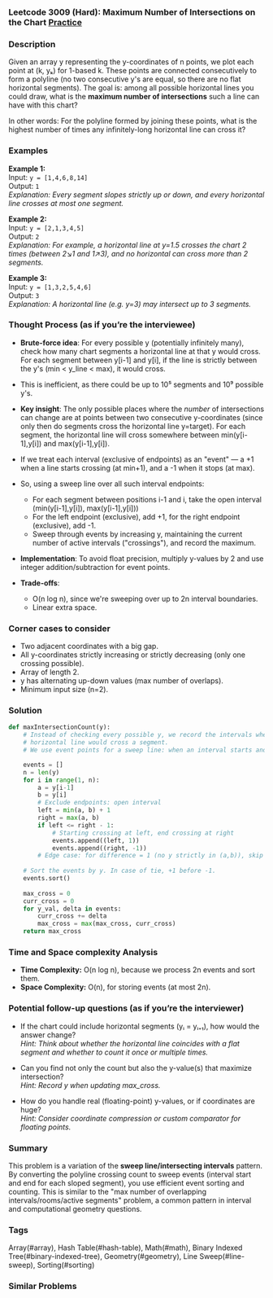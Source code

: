 ### Leetcode 3009 (Hard): Maximum Number of Intersections on the Chart [Practice](https://leetcode.com/problems/maximum-number-of-intersections-on-the-chart)

### Description  
Given an array y representing the y-coordinates of n points, we plot each point at (k, yₖ) for 1-based k. These points are connected consecutively to form a polyline (no two consecutive y's are equal, so there are no flat horizontal segments). The goal is: among all possible horizontal lines you could draw, what is the **maximum number of intersections** such a line can have with this chart?

In other words: For the polyline formed by joining these points, what is the highest number of times any infinitely-long horizontal line can cross it?

### Examples  

**Example 1:**  
Input: `y = [1,4,6,8,14]`  
Output: `1`  
*Explanation: Every segment slopes strictly up or down, and every horizontal line crosses at most one segment.*

**Example 2:**  
Input: `y = [2,1,3,4,5]`  
Output: `2`  
*Explanation: For example, a horizontal line at y=1.5 crosses the chart 2 times (between 2↘️1 and 1↗️3), and no horizontal can cross more than 2 segments.*

**Example 3:**  
Input: `y = [1,3,2,5,4,6]`  
Output: `3`  
*Explanation: A horizontal line (e.g. y=3) may intersect up to 3 segments.*

### Thought Process (as if you’re the interviewee)  
- **Brute-force idea**: For every possible y (potentially infinitely many), check how many chart segments a horizontal line at that y would cross. For each segment between y[i-1] and y[i], if the line is strictly between the y's (min < y_line < max), it would cross.  
- This is inefficient, as there could be up to 10⁵ segments and 10⁹ possible y's.

- **Key insight**: The only possible places where the *number* of intersections can change are at points between two consecutive y-coordinates (since only then do segments cross the horizontal line y=target). For each segment, the horizontal line will cross somewhere between min(y[i-1],y[i]) and max(y[i-1],y[i]).  
- If we treat each interval (exclusive of endpoints) as an "event" — a +1 when a line starts crossing (at min+1), and a -1 when it stops (at max).

- So, using a sweep line over all such interval endpoints:  
    - For each segment between positions i-1 and i, take the open interval (min(y[i-1],y[i]), max(y[i-1],y[i]))
    - For the left endpoint (exclusive), add +1, for the right endpoint (exclusive), add -1.
    - Sweep through events by increasing y, maintaining the current number of active intervals ("crossings"), and record the maximum.

- **Implementation**: To avoid float precision, multiply y-values by 2 and use integer addition/subtraction for event points.

- **Trade-offs**:  
    - O(n log n), since we're sweeping over up to 2n interval boundaries.
    - Linear extra space.

### Corner cases to consider  
- Two adjacent coordinates with a big gap.
- All y-coordinates strictly increasing or strictly decreasing (only one crossing possible).
- Array of length 2.
- y has alternating up-down values (max number of overlaps).
- Minimum input size (n=2).

### Solution

```python
def maxIntersectionCount(y):
    # Instead of checking every possible y, we record the intervals where a
    # horizontal line would cross a segment.
    # We use event points for a sweep line: when an interval starts and ends.

    events = []
    n = len(y)
    for i in range(1, n):
        a = y[i-1]
        b = y[i]
        # Exclude endpoints: open interval
        left = min(a, b) + 1
        right = max(a, b)
        if left <= right - 1:
            # Starting crossing at left, end crossing at right
            events.append((left, 1))
            events.append((right, -1))
        # Edge case: for difference = 1 (no y strictly in (a,b)), skip
        
    # Sort the events by y. In case of tie, +1 before -1.
    events.sort()
    
    max_cross = 0
    curr_cross = 0
    for y_val, delta in events:
        curr_cross += delta
        max_cross = max(max_cross, curr_cross)
    return max_cross
```

### Time and Space complexity Analysis  

- **Time Complexity:** O(n log n), because we process 2n events and sort them.
- **Space Complexity:** O(n), for storing events (at most 2n).

### Potential follow-up questions (as if you’re the interviewer)  

- If the chart could include horizontal segments (yᵢ = yᵢ₊₁), how would the answer change?  
  *Hint: Think about whether the horizontal line coincides with a flat segment and whether to count it once or multiple times.*

- Can you find not only the count but also the y-value(s) that maximize intersection?  
  *Hint: Record y when updating max_cross.*

- How do you handle real (floating-point) y-values, or if coordinates are huge?  
  *Hint: Consider coordinate compression or custom comparator for floating points.*

### Summary
This problem is a variation of the **sweep line/intersecting intervals** pattern. By converting the polyline crossing count to sweep events (interval start and end for each sloped segment), you use efficient event sorting and counting. This is similar to the "max number of overlapping intervals/rooms/active segments" problem, a common pattern in interval and computational geometry questions.

### Tags
Array(#array), Hash Table(#hash-table), Math(#math), Binary Indexed Tree(#binary-indexed-tree), Geometry(#geometry), Line Sweep(#line-sweep), Sorting(#sorting)

### Similar Problems
